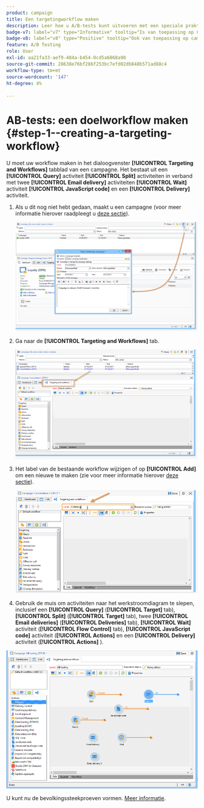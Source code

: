 ```yaml
---
product: campaign
title: Een targetingworkflow maken
description: Leer hoe u A/B-tests kunt uitvoeren met een speciale praktijkcase
badge-v7: label="v7" type="Informative" tooltip="Is van toepassing op Campaign Classic v7"
badge-v8: label="v8" type="Positive" tooltip="Ook van toepassing op campagne v8"
feature: A/B Testing
role: User
exl-id: aa21fa33-aef9-484a-b454-0cd5a6868a98
source-git-commit: 28638e76bf286f253bc7efd02db848b571ad88c4
workflow-type: tm+mt
source-wordcount: '147'
ht-degree: 4%

---
```


# AB-tests: een doelworkflow maken {#step-1--creating-a-targeting-workflow}

U moet uw workflow maken in het dialoogvenster **[!UICONTROL Targeting and Workflows]** tabblad van een campagne. Het bestaat uit een **[!UICONTROL Query]** activiteit **[!UICONTROL Split]** activiteiten in verband met twee **[!UICONTROL Email delivery]** activiteiten **[!UICONTROL Wait]** activiteit **[!UICONTROL JavaScript code]** en een **[!UICONTROL Delivery]** activiteit.

1. Als u dit nog niet hebt gedaan, maakt u een campagne (voor meer informatie hierover raadpleegt u [deze sectie](../../campaign/using/setting-up-marketing-campaigns.md#creating-a-campaign)).

   ![](assets/use_case_abtesting_targetwkfl_001.png)

1. Ga naar de **[!UICONTROL Targeting and Workflows]** tab.

   ![](assets/use_case_abtesting_targetwkfl_002.png)

1. Het label van de bestaande workflow wijzigen of op **[!UICONTROL Add]** om een nieuwe te maken (zie voor meer informatie hierover [deze sectie](../../campaign/using/marketing-campaign-deliveries.md#selecting-the-target-population)).

   ![](assets/use_case_abtesting_targetwkfl_003.png)

1. Gebruik de muis om activiteiten naar het werkstroomdiagram te slepen, inclusief een **[!UICONTROL Query]** (**[!UICONTROL Target]** tab), **[!UICONTROL Split]** (**[!UICONTROL Target]** tab), twee **[!UICONTROL Email deliveries]** (**[!UICONTROL Deliveries]** tab), **[!UICONTROL Wait]** activiteit (**[!UICONTROL Flow Control]** tab), **[!UICONTROL JavaScript code]** activiteit (**[!UICONTROL Actions]** en een **[!UICONTROL Delivery]** activiteit (**[!UICONTROL Actions]** ).

![](assets/use_case_abtesting_targetwkfl_004.png)

U kunt nu de bevolkingssteekproeven vormen. [Meer informatie](a-b-testing-uc-population-samples.md).

